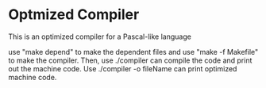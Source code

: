 # Optmized Compiler
This is an optimized compiler for a Pascal-like language

use "make depend" to make the dependent files and use "make -f Makefile" to make the compiler.
Then, use ./compiler can compile the code and print out the machine code. 
Use ./compiler -o fileName can print optimized machine code.
